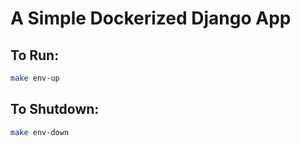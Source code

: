 # A Simple Dockerized Django App

## To Run:

```bash
make env-up
```

## To Shutdown:

```bash
make env-down
```
